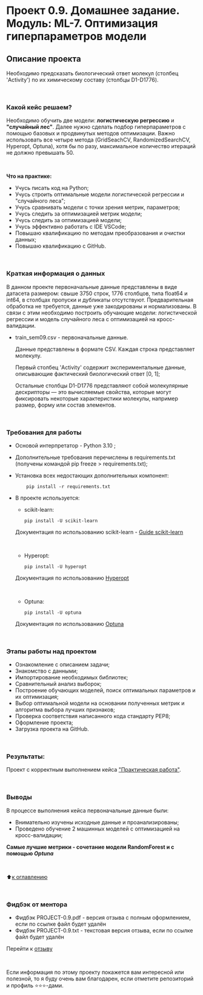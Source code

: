 # Проект 0.9. Домашнее задание. Модуль: ML-7. Оптимизация гиперпараметров модели

## Описание проекта
Необходимо предсказать биологический ответ молекул (столбец 'Activity') по их химическому составу (столбцы D1-D1776).

<br>

### Какой кейс решаем?
Необходимо обучить две модели: **логистическую регрессию** и **"случайный лес"**. Далее нужно сделать подбор гиперпараметров с помощью базовых и продвинутых методов оптимизации. Важно использовать все четыре метода (GridSeachCV, RandomizedSearchCV, Hyperopt, Optuna), хотя бы по разу, максимальное количество итераций не должно превышать 50.

<br>

**Что на практике:**
-   Учусь писать код на Python;
-   Учусь строить оптимальные модели логистической регрессии и "случайного леса";
-   Учусь сравнивать модели с точки зрения метрик, параметров;
-   Учусь следить за оптимизацией метрик модели;
-   Учусь следить за оптимизацией модели;
-   Учусь эффективно работать с IDE VSCode;
-   Повышаю квалификацию по методам преобразования и очистки данных; 
-   Повышаю квалификацию с GitHub.

<br>

### Краткая информация о данных

В данном проекте первоначальные данные представлены в виде датасета размером: свыше 3750 строк, 1776 столбцов, типа float64 и int64, в столбцах пропуски и дубликаты отсутствуют. Предварительная обработка не требуется, данные уже закодированы и нормализованы. В связи с этим необходимо построить обучающие модели: логистической регрессии и модель случайного леса с оптимизацией на кросс-валидации.

* train_sem09.csv - первоначальные данные.

  Данные представлены в формате CSV.  Каждая строка представляет молекулу. 

  Первый столбец 'Activity' содержит экспериментальные данные, описывающие фактический биологический ответ [0, 1];
  
  Остальные столбцы D1-D1776 представляют собой молекулярные дескрипторы — это вычисляемые свойства, которые могут фиксировать некоторые характеристики молекулы, например размер, форму или состав элементов.

<br>

### Требования для работы
*   Основой интерпретатор - Python 3.10 ;
*   Дополнительные требования перечислены в requirements.txt (получены командой pip freeze > requirements.txt);
*   Установка всех недостающих дополнительных компонент:

            pip install -r requirements.txt

*   В проекте используется:

    *   scikit-learn:
            
            pip install -U scikit-learn
    
    Документация по использованию scikit-learn - [Guide scikit-learn](https://scikit-learn.org/stable/user_guide.html)
    
    <br>

    *   Hyperopt:
            
            pip install -U hyperopt
    
    Документация по использованию [Hyperopt](https://hyperopt.github.io/hyperopt/)
    
    <br>

    *   Optuna:

            pip install -U optuna

    Документация по использованию [Optuna](https://optuna.readthedocs.io/en/stable/reference/index.html)


<br>

### Этапы работы над проектом
- Ознакомление с описанием задачи;
- Знакомство с данными;
- Импортирование необходимых библиотек;
- Сравнительный анализ выборок;
- Построение обучающих моделей, поиск оптимальных параметров и их оптимизация;
- Выбор оптимальной модели на основании полученных метрик и алгоритма выбора лучших признаков;
- Проверка соответствия написанного кода стандарту PEP8;
- Оформление проекта;
- Загрузка проекта на GitHub.

<br>

### Результаты:

Проект c корректным выполнением кейса ["Практическая работа"](https://github.com/yaroslav-vorobyov/SF_DST/blob/main/PROJECT-0.9/HW-09.ipynb).

<br>

### Выводы
В процессе выполнения кейса первоначальные данные были:
* Внимательно изучены исходные данные и проанализированы;
* Проведено обучение 2 машинных моделей с оптимизацией на кросс-валидации;

**Самые лучшие метрики - сочетание модели **RandomForest** и с помощью *Optuna***

<br>

:arrow_up:[к оглавлению](https://github.com/yaroslav-vorobyov/SF_DST/tree/main/PROJECT-0.9#Оглавление)

<br>

### Фидбэк от ментора
<!-- * Фидбэк PROJECT-0.9.url - содержит ссылку на отзыв, файл находится на Google Drive ментора -->
* Фидбэк PROJECT-0.9.pdf - версия отзыва с полным оформлением, если по ссылке файл будет удалён
* Фидбэк PROJECT-0.9.txt - текстовая версия отзыва, если по ссылке файл будет удалён

Перейти к [отзыву](https://github.com/yaroslav-vorobyov/SF_DST/tree/main/PROJECT-0.9/docs)

<br>

Если информация по этому проекту покажется вам интересной или полезной, то я буду очень вам благодарен, если отметите репозиторий и профиль ⭐️⭐️⭐️-дами.